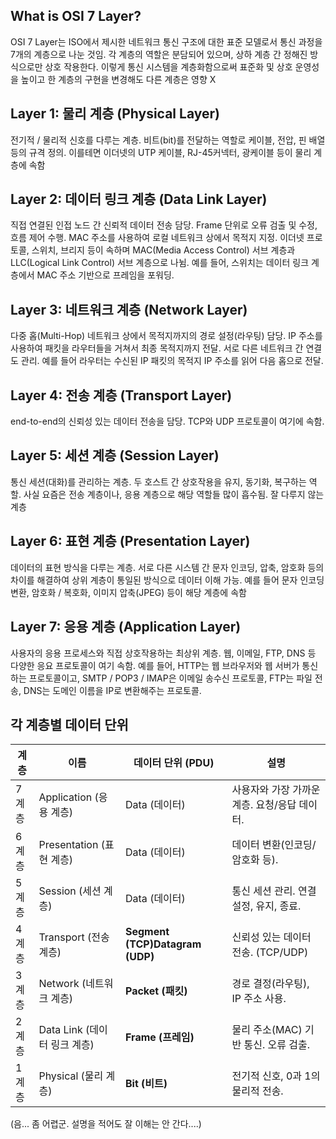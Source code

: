 
## What is OSI 7 Layer? 
OSI 7 Layer는 ISO에서 제시한 네트워크 통신 구조에 대한 표준 모델로서 통신 과정을 7개의 계층으로 나눈 것임. 각 계층의 역할은 분담되어 있으며, 상하 계층 간 정해진 방식으로만 상호 작용한다. 이렇게 통신 시스템을 계층화함으로써 표준화 및 상호 운영성을 높이고 한 계층의 구현을 변경해도 다른 계층은 영향 X

## Layer 1: 물리 계층 (Physical Layer)
전기적 / 물리적 신호를 다루는 계층. 비트(bit)를 전달하는 역할로 케이블, 전압, 핀 배열 등의 규격 정의. 이를테면 이더넷의 UTP 케이블, RJ-45커넥터, 광케이블 등이 물리 계층에 속함

## Layer 2: 데이터 링크 계층 (Data Link Layer)
직접 연결된 인접 노드 간 신뢰적 데이터 전송 담당. Frame 단위로 오류 검출 및 수정, 흐름 제어 수행. MAC 주소를 사용하여 로컬 네트워크 상에서 목적지 지정. 이더넷 프로토콜, 스위치, 브리지 등이 속하며 MAC(Media Access Control) 서브 계층과 LLC(Logical Link Control) 서브 계층으로 나뉨. 예를 들어, 스위치는 데이터 링크 계층에서 MAC 주소 기반으로 프레임을 포워딩.

## Layer 3: 네트워크 계층 (Network Layer)
다중 홉(Multi-Hop) 네트워크 상에서 목적지까지의 경로 설정(라우팅) 담당. IP 주소를 사용하여 패킷을 라우터들을 거쳐서 최종 목적지까지 전달. 서로 다른 네트워크 간 연결도 관리. 예를 들어 라우터는 수신된 IP 패킷의 목적지 IP 주소를 읽어 다음 홉으로 전달.

## Layer 4: 전송 계층 (Transport Layer)
end-to-end의 신뢰성 있는 데이터 전송을 담당. TCP와 UDP 프로토콜이 여기에 속함. 

## Layer 5: 세션 계층 (Session Layer)
통신 세션(대화)를 관리하는 계층. 두 호스트 간 상호작용을 유지, 동기화, 복구하는 역할. 사실 요즘은 전송 계층이나, 응용 계층으로 해당 역할들 많이 흡수됨. 잘 다루지 않는 계층

## Layer 6: 표현 계층 (Presentation Layer)
데이터의 표현 방식을 다루는 계층. 서로 다른 시스템 간 문자 인코딩, 압축, 암호화 등의 차이를 해결하여 상위 계층이 통일된 방식으로 데이터 이해 가능. 예를 들어 문자 인코딩 변환, 암호화 / 복호화, 이미지 압축(JPEG) 등이 해당 계층에 속함

## Layer 7: 응용 계층 (Application Layer)
사용자의 응용 프로세스와 직접 상호작용하는 최상위 계층. 웹, 이메일, FTP, DNS 등 다양한 응요 프로토콜이 여기 속함. 예를 들어, HTTP는 웹 브라우저와 웹 서버가 통신하는 프로토콜이고, SMTP / POP3 / IMAP은 이메일 송수신 프로토콜, FTP는 파일 전송, DNS는 도메인 이름을 IP로 변환해주는 프로토콜.


## 각 계층별 데이터 단위

| **계층** | **이름**                | **데이터 단위 (PDU)**                | **설명**                     |
| ------ | --------------------- | ------------------------------- | -------------------------- |
| 7계층    | Application (응용 계층)   | Data (데이터)                      | 사용자와 가장 가까운 계층. 요청/응답 데이터. |
| 6계층    | Presentation (표현 계층)  | Data (데이터)                      | 데이터 변환(인코딩/암호화 등).         |
| 5계층    | Session (세션 계층)       | Data (데이터)                      | 통신 세션 관리. 연결 설정, 유지, 종료.   |
| 4계층    | Transport (전송 계층)     | **Segment (TCP)Datagram (UDP)** | 신뢰성 있는 데이터 전송. (TCP/UDP)   |
| 3계층    | Network (네트워크 계층)     | **Packet (패킷)**                 | 경로 결정(라우팅), IP 주소 사용.      |
| 2계층    | Data Link (데이터 링크 계층) | **Frame (프레임)**                 | 물리 주소(MAC) 기반 통신. 오류 검출.   |
| 1계층    | Physical (물리 계층)      | **Bit (비트)**                    | 전기적 신호, 0과 1의 물리적 전송.      |

(음... 좀 어렵군. 설명을 적어도 잘 이해는 안 간다....)